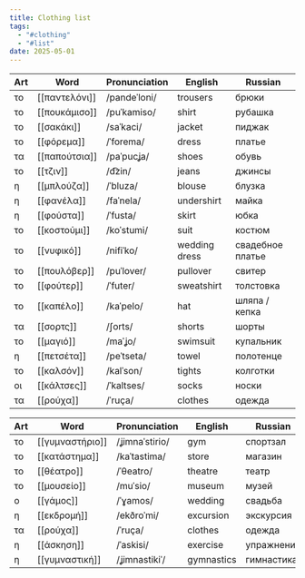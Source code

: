 ```yaml
---
title: Clothing list
tags:
  - "#clothing"
  - "#list"
date: 2025-05-01
---
```


| **Art** | **Word**      | **Pronunciation** | **English**   | **Russian**      |
| ------- | ------------- | ----------------- | ------------- | ---------------- |
| το      | [[παντελόνι]] | /pandeˈloni/      | trousers      | брюки            |
| το      | [[πουκάμισο]] | /puˈkamiso/       | shirt         | рубашка          |
| το      | [[σακάκι]]    | /saˈkaci/         | jacket        | пиджак           |
| το      | [[φόρεμα]]    | /ˈforema/         | dress         | платье           |
| τα      | [[παπούτσια]] | /paˈpucʝa/        | shoes         | обувь            |
| το      | [[τζιν]]      | /d͡zin/            | jeans         | джинсы           |
| η       | [[μπλούζα]]   | /ˈbluza/          | blouse        | блузка           |
| η       | [[φανέλα]]    | /faˈnela/         | undershirt    | майка            |
| η       | [[φούστα]]    | /ˈfusta/          | skirt         | юбка             |
| το      | [[κοστούμι]]  | /koˈstumi/        | suit          | костюм           |
| το      | [[νυφικό]]    | /nifiˈko/         | wedding dress | свадебное платье |
| το      | [[πουλόβερ]]  | /puˈlover/        | pullover      | свитер           |
| το      | [[φούτερ]]    | /ˈfuter/          | sweatshirt    | толстовка        |
| το      | [[καπέλο]]    | /kaˈpelo/         | hat           | шляпа / кепка    |
| τα      | [[σορτς]]     | /ʃorts/           | shorts        | шорты            |
| το      | [[μαγιό]]     | /maˈʝo/           | swimsuit      | купальник        |
| η       | [[πετσέτα]]   | /peˈtseta/        | towel         | полотенце        |
| το      | [[καλσόν]]    | /kalˈson/         | tights        | колготки         |
| οι      | [[κάλτσες]]   | /ˈkaltses/        | socks         | носки            |
| τα      | [[ρούχα]]     | /ˈruça/           | clothes       | одежда           |



| **Art** | **Word**        | **Pronunciation** | **English**   | **Russian**      |
| ------- | --------------- | ----------------- | ------------- | ---------------- |
| το      | [[γυμναστήριο]] | /ʝimnaˈstirio/    | gym           | спортзал         |
| το      | [[κατάστημα]]   | /kaˈtastima/      | store         | магазин          |
| το      | [[θέατρο]]      | /ˈθeatro/         | theatre       | театр            |
| το      | [[μουσείο]]     | /muˈsio/          | museum        | музей            |
| ο       | [[γάμος]]       | /ˈɣamos/          | wedding       | свадьба          |
| η       | [[εκδρομή]]     | /ekðroˈmi/        | excursion     | экскурсия        |
| τα      | [[ρούχα]]       | /ˈruça/           | clothes       | одежда           |
| η       | [[άσκηση]]      | /ˈaskisi/         | exercise      | упражнение       |
| η       | [[γυμναστική]]  | /ʝimnastikiˈ/     | gymnastics    | гимнастика       |
